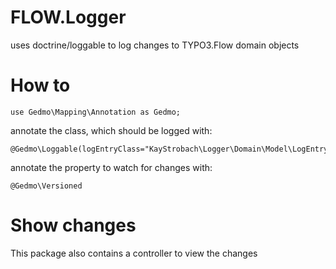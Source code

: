 FLOW.Logger
===========

uses doctrine/loggable to log changes to TYPO3.Flow domain objects

How to
======

```
use Gedmo\Mapping\Annotation as Gedmo;
```

annotate the class, which should be logged with:

```
@Gedmo\Loggable(logEntryClass="KayStrobach\Logger\Domain\Model\LogEntry")
```

annotate the property to watch for changes with:

```
@Gedmo\Versioned
```

Show changes
============

This package also contains a controller to view the changes
